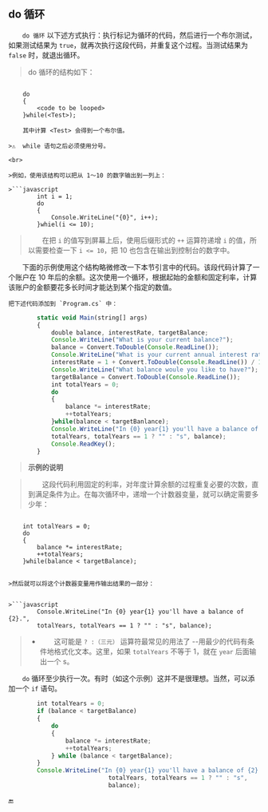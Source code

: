 ## do 循环

&emsp;&emsp;`do 循环` 以下述方式执行：执行标记为循环的代码，然后进行一个布尔测试，如果测试结果为 `true`，就再次执行这段代码，并重复这个过程。当测试结果为 `false` 时，就退出循环。

>   do 循环的结构如下：

>```javascript
        do
        {
            <code to be looped>
        }while(<Test>);
```
    其中计算 <Test> 会得到一个布尔值。

>⚠️  while 语句之后必须使用分号。

<br>

>例如，使用该结构可以把从 1～10 的数字输出到一列上：

>```javascript
        int i = 1;
        do
        {
            Console.WriteLine("{0}", i++);
        }whiel(i <= 10);
```

>&emsp;&emsp;在把 `i` 的值写到屏幕上后，使用后缀形式的 `++` 运算符递增 `i` 的值，所以需要检查一下 `i <= 10`，把 10 也包含在输出到控制台的数字中。



&emsp;&emsp;下面的示例使用这个结构略微修改一下本节引言中的代码。该段代码计算了一个账户在 10 年后的余额。这次使用一个循环，根据起始的金额和固定利率，计算该账户的金额要花多长时间才能达到某个指定的数值。

    把下述代码添加到 `Program.cs` 中：

```javascript
        static void Main(string[] args)
        {
            double balance, interestRate, targetBalance;
            Console.WriteLine("What is your current balance?");
            balance = Convert.ToDouble(Console.ReadLine());
            Console.WriteLine("What is your current annual interest rate(in %)?");
            interestRate = 1 + Convert.ToDouble(Console.ReadLine()) / 100.0;
            Console.WriteLine("What balance woule you like to have?");
            targetBalance = Convert.ToDouble(Console.ReadLine());
            int totalYears = 0;
            do
            {
                balance *= interestRate;
                ++totalYears;
            }while(balance < targetBanlance);
            Console.WriteLine("In {0} year{1} you'll have a balance of {2}.",
            totalYears, totalYears == 1 ? "" : "s", balance);
            Console.ReadKey();
        }
```

>**示例的说明**

>&emsp;&emsp;这段代码利用固定的利率，对年度计算余额的过程重复必要的次数，直到满足条件为止。在每次循环中，递增一个计数器变量，就可以确定需要多少年：

>```javascript
        int totalYears = 0;
        do
        {
            balance *= interestRate;
            ++totalYears;
        }while(balance < targetBalance);
```

>然后就可以将这个计数器变量用作输出结果的一部分：


>```javascript
        Console.WriteLine("In {0} year{1} you'll have a balance of {2}.",
        totalYears, totalYears == 1 ? "" : "s", balance);
```

> * &emsp;&emsp;这可能是 `? :（三元）` 运算符最常见的用法了 --用最少的代码有条件地格式化文本。这里，如果 `totalYears` 不等于 1，就在 `year` 后面输出一个 s。

&emsp;&emsp;`do` 循环至少执行一次。有时（如这个示例）这并不是很理想。当然，可以添加一个 `if` 语句。

```javascript
        int totalYears = 0;
        if (balance < targetBalance)
        {
            do
            {
                balance *= interestRate;
                ++totalYears;
            } while (balance < targetBalance);
        }
        Console.WriteLine("In {0} year{1} you'll have a balance of {2}.",
                            totalYears, totalYears == 1 ? "" : "s",
                            balance);
```

🔚